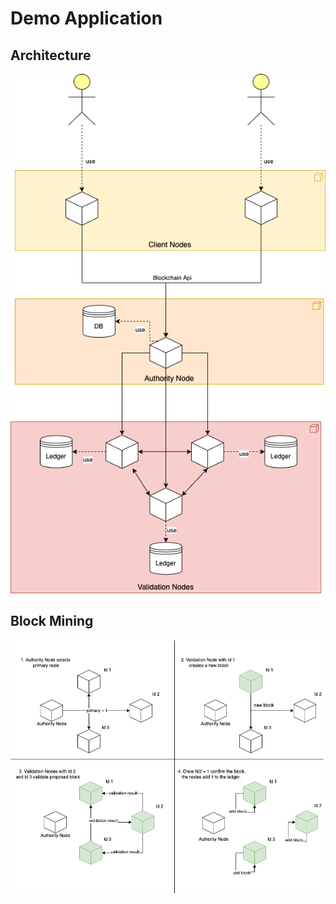 # Demo Application

## Architecture

![](../../assets/demo_architecture.png)

## Block Mining

![](../../assets/demo_block_mining.png)

